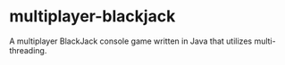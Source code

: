 # multiplayer-blackjack
A multiplayer BlackJack console game written in Java that utilizes multi-threading.
